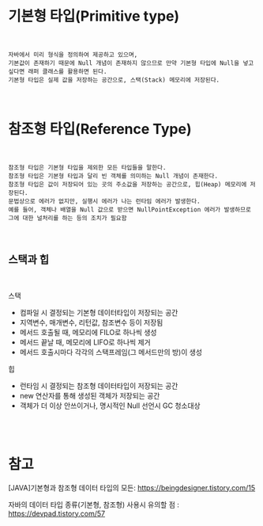 # 기본형 타입(Primitive type)

<br/>

    자바에서 미리 형식을 정의하여 제공하고 있으며,
    기본값이 존재하기 때문에 Null 개념이 존재하지 않으므로 만약 기본형 타입에 Null을 넣고 싶다면 래퍼 클래스를 활용하면 된다.
    기본형 타입은 실제 값을 저장하는 공간으로, 스택(Stack) 메모리에 저장된다.

<br/>

# 참조형 타입(Reference Type)

<br/>

    참조형 타입은 기본형 타입을 제외한 모든 타입들을 말한다.
    참조형 타입은 기본형 타입과 달리 빈 객체를 의미하는 Null 개념이 존재한다.
    참조형 타입은 값이 저장되어 있는 곳의 주소값을 저장하는 공간으로, 힙(Heap) 메모리에 저장된다.
    문법상으로 에러가 없지만, 실행시 에러가 나는 런타임 에러가 발생한다.
    예를 들어, 객체나 배열을 Null 값으로 받으면 NullPointException 에러가 발생하므로 그에 대한 널처리를 하는 등의 조치가 필요함

<br/>
<h2><b>스택과 힙</b></h2>
<br/>

스택

- 컴파일 시 결정되는 기본형 데이터타입이 저장되는 공간
- 지역변수, 매개변수, 리턴값, 참조변수 등이 저장됨
- 메서드 호출될 때, 메모리에 FILO로 하나씩 생성
- 메서드 끝날 때, 메모리에 LIFO로 하나씩 제거
- 메서드 호출시마다 각각의 스택프레임(그 메서드만의 방)이 생성

힙

- 런타임 시 결정되는 참조형 데이터타입이 저장되는 공간
- new 연산자를 통해 생성된 객체가 저장되는 공간
- 객체가 더 이상 안쓰이거나, 명시적인 Null 선언시 GC 청소대상

<br/><br/>

# 참고

[JAVA]기본형과 참조형 데이터 타입의 모든: https://beingdesigner.tistory.com/15

자바의 데이터 타입 종류(기본형, 참조형) 사용시 유의할 점 : https://devpad.tistory.com/57
